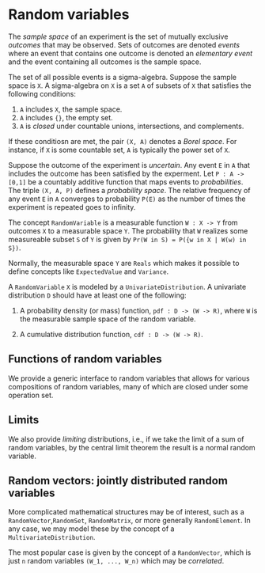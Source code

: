 # Random variables
The *sample space* of an experiment is the set of mutually exclusive *outcomes* that may be observed. Sets of outcomes are denoted *events* where an event that contains one outcome is denoted an *elementary event* and the event containing all outcomes is the sample space.

The set of all possible events is a sigma-algebra. Suppose the sample space is `X`. A sigma-algebra on `X` is a set `A` of subsets of `X` that satisfies the following conditions:
1. `A` includes `X`, the sample space.
2. `A` includes `{}`, the empty set.
3. `A` is *closed* under countable unions, intersections, and complements.

If these conditiosn are met, the pair `(X, A)` denotes a *Borel space*. For instance, if `X` is some countable set, `A` is typically the power set of `X`.

Suppose the outcome of the experiment is *uncertain*. Any event `E` in `A` that includes the outcome has been satisfied by the experment. Let `P : A -> [0,1]` be a countably additive function that maps events to *probabilities*. The triple `(X, A, P)` defines a *probability space*. The relative frequency of any event `E` in `A` converges to probability `P(E)` as the number of times the experiment is repeated goes to infinity.

The concept `RandomVariable` is a measurable function `W : X -> Y` from outcomes `X` to a measurable space `Y`. The probability that `W` realizes some measureable subset `S` of `Y` is given by `Pr(W in S) = P({w in X | W(w) in S})`.

Normally, the measurable space `Y` are `Reals` which makes it possible to define concepts like
`ExpectedValue` and `Variance`.

A `RandomVariable` `X` is modeled by a `UnivariateDistribution`. A univariate distribution `D` should have at least one of the following:

1. A probability density (or mass) function, `pdf : D -> (W -> R)`, where `W` is the measurable sample space of the random variable.

2. A cumulative distribution function, `cdf : D -> (W -> R)`.

## Functions of random variables

We provide a generic interface to random variables that allows for various compositions of random variables, many of which are closed under some operation set.

## Limits

We also provide *limiting* distributions, i.e., if we take the limit of a sum of random variables, by the central limit theorem the result is a normal random variable.

## Random vectors: jointly distributed random variables

More complicated mathematical structures may be of interest, such as a `RandomVector`,`RandomSet`, `RandomMatrix`, or more generally `RandomElement`. In any case, we may model these by the concept of a `MultivariateDistribution`.

The most popular case is given by the concept of a `RandomVector`, which is just `n` random variables `(W_1, ..., W_n)` which may be *correlated*.

